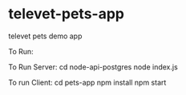# televet-pets-app
televet pets demo app

To Run:

To Run Server:
cd node-api-postgres
node index.js

To run Client:
cd pets-app
npm install
npm start
